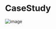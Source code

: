 # CaseStudy
![image](https://user-images.githubusercontent.com/59297711/97794948-b0514700-1bd6-11eb-8062-1470300e095e.png)
